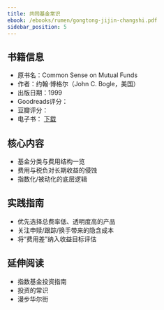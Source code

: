 ```yaml
---
title: 共同基金常识
ebook: /ebooks/rumen/gongtong-jijin-changshi.pdf
sidebar_position: 5
---
```

## 书籍信息
- 原书名：Common Sense on Mutual Funds
- 作者：约翰·博格尔（John C. Bogle，美国）
- 出版日期：1999
- Goodreads评分：
- 豆瓣评分：
- 电子书： [下载](/ebooks/rumen/gongtong-jijin-changshi.pdf)

## 核心内容
- 基金分类与费用结构一览
- 费用与税负对长期收益的侵蚀
- 指数化/被动化的底层逻辑

## 实践指南
- 优先选择总费率低、透明度高的产品
- 关注申赎/跟踪/换手带来的隐含成本
- 将“费用差”纳入收益目标评估

## 延伸阅读
- 指数基金投资指南
- 投资的常识
- 漫步华尔街
